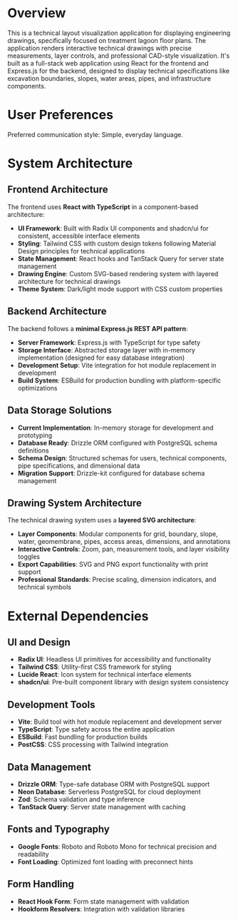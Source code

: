# Overview

This is a technical layout visualization application for displaying engineering drawings, specifically focused on treatment lagoon floor plans. The application renders interactive technical drawings with precise measurements, layer controls, and professional CAD-style visualization. It's built as a full-stack web application using React for the frontend and Express.js for the backend, designed to display technical specifications like excavation boundaries, slopes, water areas, pipes, and infrastructure components.

# User Preferences

Preferred communication style: Simple, everyday language.

# System Architecture

## Frontend Architecture

The frontend uses **React with TypeScript** in a component-based architecture:

- **UI Framework**: Built with Radix UI components and shadcn/ui for consistent, accessible interface elements
- **Styling**: Tailwind CSS with custom design tokens following Material Design principles for technical applications
- **State Management**: React hooks and TanStack Query for server state management
- **Drawing Engine**: Custom SVG-based rendering system with layered architecture for technical drawings
- **Theme System**: Dark/light mode support with CSS custom properties

## Backend Architecture

The backend follows a **minimal Express.js REST API pattern**:

- **Server Framework**: Express.js with TypeScript for type safety
- **Storage Interface**: Abstracted storage layer with in-memory implementation (designed for easy database integration)
- **Development Setup**: Vite integration for hot module replacement in development
- **Build System**: ESBuild for production bundling with platform-specific optimizations

## Data Storage Solutions

- **Current Implementation**: In-memory storage for development and prototyping
- **Database Ready**: Drizzle ORM configured with PostgreSQL schema definitions
- **Schema Design**: Structured schemas for users, technical components, pipe specifications, and dimensional data
- **Migration Support**: Drizzle-kit configured for database schema management

## Drawing System Architecture

The technical drawing system uses a **layered SVG architecture**:

- **Layer Components**: Modular components for grid, boundary, slope, water, geomembrane, pipes, access areas, dimensions, and annotations
- **Interactive Controls**: Zoom, pan, measurement tools, and layer visibility toggles
- **Export Capabilities**: SVG and PNG export functionality with print support
- **Professional Standards**: Precise scaling, dimension indicators, and technical symbols

# External Dependencies

## UI and Design
- **Radix UI**: Headless UI primitives for accessibility and functionality
- **Tailwind CSS**: Utility-first CSS framework for styling
- **Lucide React**: Icon system for technical interface elements
- **shadcn/ui**: Pre-built component library with design system consistency

## Development Tools
- **Vite**: Build tool with hot module replacement and development server
- **TypeScript**: Type safety across the entire application
- **ESBuild**: Fast bundling for production builds
- **PostCSS**: CSS processing with Tailwind integration

## Data Management
- **Drizzle ORM**: Type-safe database ORM with PostgreSQL support
- **Neon Database**: Serverless PostgreSQL for cloud deployment
- **Zod**: Schema validation and type inference
- **TanStack Query**: Server state management with caching

## Fonts and Typography
- **Google Fonts**: Roboto and Roboto Mono for technical precision and readability
- **Font Loading**: Optimized font loading with preconnect hints

## Form Handling
- **React Hook Form**: Form state management with validation
- **Hookform Resolvers**: Integration with validation libraries